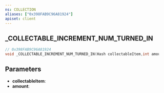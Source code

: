 ```yaml
---
ns: COLLECTION
aliases: ["0x398FAB9C96A81924"]
apiset: client
---
```

## _COLLECTABLE_INCREMENT_NUM_TURNED_IN

```c
// 0x398FAB9C96A81924
void _COLLECTABLE_INCREMENT_NUM_TURNED_IN(Hash collectableItem,int amount);
```


## Parameters
* **collectableItem**:
* **amount**:



